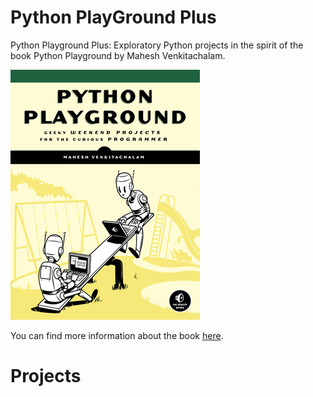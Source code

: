# Python PlayGround Plus 

Python Playground Plus: Exploratory Python projects in the spirit of the book Python Playground by Mahesh Venkitachalam.

![cover](cover.png)

You can find more information about the book [here][1].

# Projects

[1]: https://nostarch.com/pythonplayground
